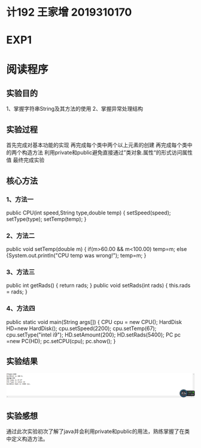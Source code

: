 # 计192 王家增 2019310170
# EXP1
# 阅读程序

## 实验目的
1、掌握字符串String及其方法的使用
2、掌握异常处理结构
## 实验过程
首先完成对基本功能的实现
再完成每个类中两个以上元素的创建
再完成每个类中的两个构造方法
利用private和public避免直接通过”类对象.属性“的形式访问属性值
最终完成实验
## 核心方法
### 1、方法一
public CPU(int speed,String type,double temp) {
	setSpeed(speed);
	setType(type);
	setTemp(temp);
}
### 2、方法二

public void setTemp(double m) {
	if(m>60.00 && m<100.00)
		temp=m;
	    else 
	    	{System.out.println("CPU temp was wrong!");
	    	temp=m;
	    	}
### 3、方法三
 public int getRads() {
			return rads;
		}
	   public void setRads(int rads) {
		   this.rads = rads;
	}
### 4、方法四
public static void main(String args[]) {
	       CPU cpu = new CPU();
	       HardDisk HD=new HardDisk();
	       cpu.setSpeed(2200);
	       cpu.setTemp(67);
	       cpu.setType("intel i9");
	       HD.setAmount(200);
	       HD.setRads(5400);
	       PC pc =new PC(HD);
	       pc.setCPU(cpu);
	       pc.show();
	    }
## 实验结果
![1](https://github.com/Wangjiazeng123/EXP1/blob/main/2061873356d408af44749acb946ae38.png)
## 实验感想
通过此次实验初次了解了java并会利用private和public的用法，熟练掌握了在类中定义构造方法。
